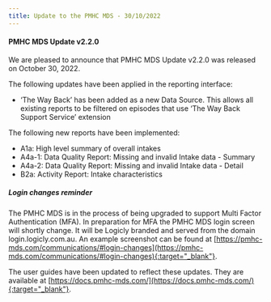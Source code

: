 ```yaml
---
title: Update to the PMHC MDS - 30/10/2022
---
```


#### PMHC MDS Update v2.2.0 ####

We are pleased to announce that PMHC MDS Update v2.2.0 was released on 
October 30, 2022.

The following updates have been applied in the reporting interface:

* ‘The Way Back’ has been added as a new Data Source. This allows all existing 
  reports to be filtered on episodes that use ‘The Way Back Support Service’ 
  extension

The following new reports have been implemented:

* A1a: High level summary of overall intakes
* A4a-1: Data Quality Report: Missing and invalid Intake data - Summary
* A4a-2: Data Quality Report: Missing and invalid Intake data - Detail
* B2a: Activity Report: Intake characteristics

##### Login changes reminder #####

The PMHC MDS is in the process of being upgraded to support Multi Factor 
Authentication (MFA). In preparation for MFA the PMHC MDS login screen 
will shortly change. It will be Logicly branded and served from the domain 
login.logicly.com.au. An example screenshot can be found at 
[https://pmhc-mds.com/communications/#login-changes](https://pmhc-mds.com/communications/#login-changes){:target="_blank"}.

The user guides have been updated to reflect these updates. They are available
at [https://docs.pmhc-mds.com/](https://docs.pmhc-mds.com/){:target="_blank"}.